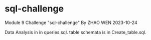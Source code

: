 # sql-challenge
Module 9 Challenge "sql-challenge" By ZHAO WEN 2023-10-24

Data Analysis in in queries.sql.
table schemata is in Create_table.sql.